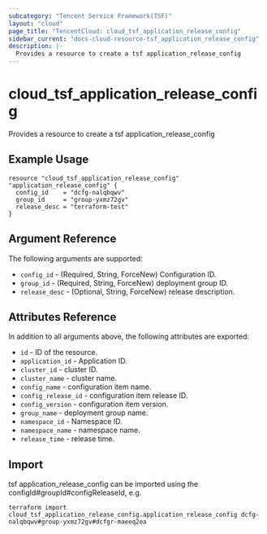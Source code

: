 ```yaml
---
subcategory: "Tencent Service Framework(TSF)"
layout: "cloud"
page_title: "TencentCloud: cloud_tsf_application_release_config"
sidebar_current: "docs-cloud-resource-tsf_application_release_config"
description: |-
  Provides a resource to create a tsf application_release_config
---
```


# cloud_tsf_application_release_config

Provides a resource to create a tsf application_release_config

## Example Usage

```hcl
resource "cloud_tsf_application_release_config" "application_release_config" {
  config_id    = "dcfg-nalqbqwv"
  group_id     = "group-yxmz72gv"
  release_desc = "terraform-test"
}
```

## Argument Reference

The following arguments are supported:

* `config_id` - (Required, String, ForceNew) Configuration ID.
* `group_id` - (Required, String, ForceNew) deployment group ID.
* `release_desc` - (Optional, String, ForceNew) release description.

## Attributes Reference

In addition to all arguments above, the following attributes are exported:

* `id` - ID of the resource.
* `application_id` - Application ID.
* `cluster_id` - cluster ID.
* `cluster_name` - cluster name.
* `config_name` - configuration item name.
* `config_release_id` - configuration item release ID.
* `config_version` - configuration item version.
* `group_name` - deployment group name.
* `namespace_id` - Namespace ID.
* `namespace_name` - namespace name.
* `release_time` - release time.


## Import

tsf application_release_config can be imported using the configId#groupId#configReleaseId, e.g.

```
terraform import cloud_tsf_application_release_config.application_release_config dcfg-nalqbqwv#group-yxmz72gv#dcfgr-maeeq2ea
```

